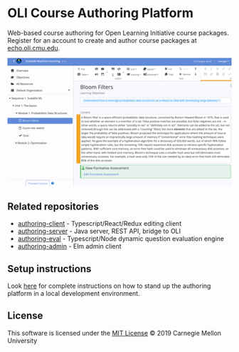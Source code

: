 # OLI Course Authoring Platform

Web-based course authoring for Open Learning Initiative course packages. 
Register for an account to create and author course packages at [echo.oli.cmu.edu](https://echo.oli.cmu.edu). 


![screen shot](docs/screenshot.png "Screen shot")


## Related repositories
* [authoring-client](https://github.com/Simon-Initiative/authoring-client) - Typescript/React/Redux editing client
* [authoring-server](https://github.com/Simon-Initiative/authoring-server) - Java server, REST API, bridge to OLI
* [authoring-eval](https://github.com/Simon-Initiative/authoring-eval) - Typescript/Node dynamic question evaluation engine
* [authoring-admin](https://github.com/Simon-Initiative/authoring-admin) - Elm admin client

## Setup instructions

Look [here](docs/setup.md) for complete instructions on how to stand up the authoring
platform in a local development environment.


## License
This software is licensed under the [MIT License](./blob/master/LICENSE) © 2019 Carnegie Mellon University

